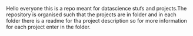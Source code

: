 Hello everyone this is a repo meant for datascience stufs and projects.The repository is organised such that the projects are in folder and in each folder there is a readme for tha project description so for more information for each project enter in the folder. 
